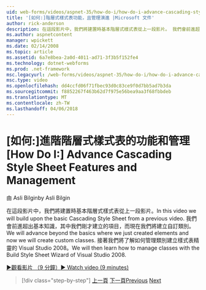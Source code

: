 ```yaml
---
uid: web-forms/videos/aspnet-35/how-do-i/how-do-i-advance-cascading-style-sheet-features-and-management
title: '[如何:]階層式樣式表功能，且管理演進 |Microsoft 文件'
author: rick-anderson
description: 在這段影片中，我們將建置時基本階層式樣式表從上一段影片。 我們會前進超出基本知識其中剛才所建立項目和...
ms.author: aspnetcontent
manager: wpickett
ms.date: 02/14/2008
ms.topic: article
ms.assetid: 6a7e8bea-2a0d-4011-ad71-3f3b5f152fe4
ms.technology: dotnet-webforms
ms.prod: .net-framework
msc.legacyurl: /web-forms/videos/aspnet-35/how-do-i/how-do-i-advance-cascading-style-sheet-features-and-management
msc.type: video
ms.openlocfilehash: dd4ccfd06f71fbec93d0c83ce9f0d7bb5ad7b3da
ms.sourcegitcommit: f8852267f463b62d7f975e56bea9aa3f68fbbdeb
ms.translationtype: MT
ms.contentlocale: zh-TW
ms.lasthandoff: 04/06/2018
---
```

<a name="how-do-i-advance-cascading-style-sheet-features-and-management"></a><span data-ttu-id="6509c-104">[如何:]進階階層式樣式表的功能和管理</span><span class="sxs-lookup"><span data-stu-id="6509c-104">[How Do I:] Advance Cascading Style Sheet Features and Management</span></span>
====================
<span data-ttu-id="6509c-105">由 Asli Bilgin</span><span class="sxs-lookup"><span data-stu-id="6509c-105">by Asli Bilgin</span></span>

<span data-ttu-id="6509c-106">在這段影片中，我們將建置時基本階層式樣式表從上一段影片。</span><span class="sxs-lookup"><span data-stu-id="6509c-106">In this video we will build upon the basic Cascading Style Sheet from a previous video.</span></span> <span data-ttu-id="6509c-107">我們會前進超出基本知識，其中我們剛才建立的項目，而現在我們將建立自訂類別。</span><span class="sxs-lookup"><span data-stu-id="6509c-107">We will advance beyond the basics where we just created elements and now we will create custom classes.</span></span> <span data-ttu-id="6509c-108">接著我們將了解如何管理類別建立樣式表精靈的 Visual Studio 2008。</span><span class="sxs-lookup"><span data-stu-id="6509c-108">We will then learn how to manage classes with the Build Style Sheet Wizard of Visual Studio 2008.</span></span>

[<span data-ttu-id="6509c-109">&#9654;觀看影片 （9 分鐘）</span><span class="sxs-lookup"><span data-stu-id="6509c-109">&#9654; Watch video (9 minutes)</span></span>](https://channel9.msdn.com/Blogs/ASP-NET-Site-Videos/how-do-i-advance-cascading-style-sheet-features-and-management)

> [!div class="step-by-step"]
> <span data-ttu-id="6509c-110">[上一頁](how-do-i-adding-elements-to-a-css-file-and-create-new-css-on-the-fly.md)
> [下一頁](how-do-i-converting-a-net-20-windows-forms-application-to-net-35.md)</span><span class="sxs-lookup"><span data-stu-id="6509c-110">[Previous](how-do-i-adding-elements-to-a-css-file-and-create-new-css-on-the-fly.md)
[Next](how-do-i-converting-a-net-20-windows-forms-application-to-net-35.md)</span></span>
